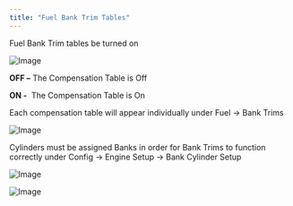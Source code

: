 ```yaml
---
title: "Fuel Bank Trim Tables"
---
```


Fuel Bank Trim tables be turned on



![Image](</lib/NewItem744.png>)



**OFF –** The Compensation Table is Off


**ON -**&nbsp; The Compensation Table is On&nbsp;


Each compensation table will appear individually under Fuel -\> Bank Trims


![Image](</lib/NewItem745.png>)


Cylinders must be assigned Banks in order for Bank Trims to function correctly under Config -\> Engine Setup -\> Bank Cylinder Setup


![Image](</lib/NewItem747.png>)



![Image](</lib/NewItem746.png>)

